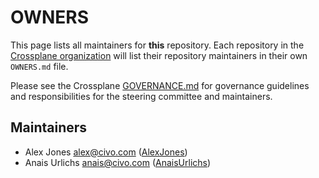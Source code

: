 # OWNERS

This page lists all maintainers for **this** repository. Each repository in the [Crossplane
organization](https://github.com/crossplane/) will list their repository maintainers in their own
`OWNERS.md` file.

Please see the Crossplane
[GOVERNANCE.md](https://github.com/crossplane/crossplane/blob/master/GOVERNANCE.md) for governance
guidelines and responsibilities for the steering committee and maintainers.

## Maintainers

* Alex Jones <alex@civo.com> ([AlexJones](https://github.com/AlexsJones))
* Anais Urlichs <anais@civo.com> ([AnaisUrlichs](https://github.com/AnaisUrlichs))
